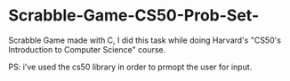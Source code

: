 # Scrabble-Game-CS50-Prob-Set-
Scrabble Game made with C, I did this task while doing Harvard's "CS50's Introduction to Computer Science" course.

PS: i've used the cs50 library in order to prmopt the user for input.
